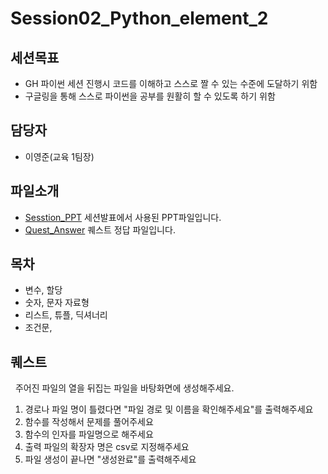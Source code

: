 Session02_Python_element_2
===

세션목표
---
 - GH 파이썬 세션 진행시 코드를 이해하고 스스로 짤 수 있는 수준에 도달하기 위함
 - 구글링을 통해 스스로 파이썬을 공부를 원활히 할 수 있도록 하기 위함

담당자
---
 - 이영준(교육 1팀장)

파일소개
---
   
 - [Sesstion_PPT](./Session1_Python_element_2.pdf) 세션발표에서 사용된 PPT파일입니다.
 - [Quest_Answer](./PythonSession_Quiz_Ans_2.py) 퀘스트 정답 파일입니다.


목차
---
   
 - 변수, 할당
 - 숫자, 문자 자료형
 - 리스트, 튜플, 딕셔너리 
 - 조건문, 
 
 
퀘스트
---
   
주어진 파일의 열을 뒤집는 파일을 바탕화면에 생성해주세요.
 1. 경로나 파일 명이 틀렸다면 "파일 경로 및 이름을 확인해주세요"를 출력해주세요
 2. 함수를 작성해서 문제를 풀어주세요
 3. 함수의 인자를 파일명으로 해주세요
 4. 출력 파일의 확장자 명은 csv로 지정해주세요
 5. 파일 생성이 끝나면 "생성완료"를 출력해주세요


